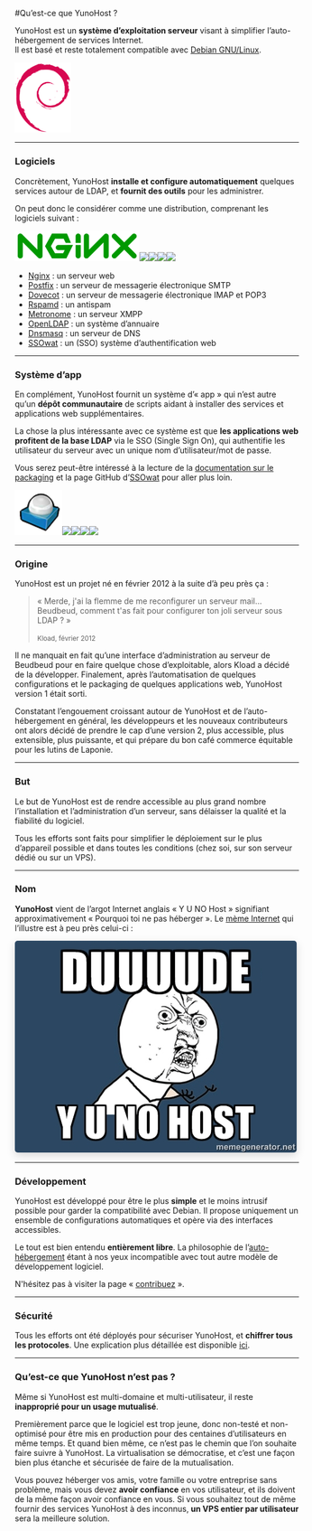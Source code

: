#Qu’est-ce que YunoHost ?

YunoHost est un **système d’exploitation serveur** visant à simplifier l’auto-hébergement de services Internet.   
Il est basé et reste totalement compatible avec [Debian GNU/Linux](http://debian.org).

<img src="/images/debian-logo.png" width=100>

---

### Logiciels

Concrètement, YunoHost **installe et configure automatiquement** quelques services autour de LDAP, et **fournit des outils** pour les administrer.

On peut donc le considérer comme une distribution, comprenant les logiciels suivant :

<img src="/images/nginx.png"><img src="https://yunohost.org/images/postfix.png"><img src="https://yunohost.org/images/dovecot.png"><img src="https://yunohost.org/images/rspamd.png"><img src="https://yunohost.org/images/XMPP_logo.png" width=80>

* [Nginx](http://nginx.org/) : un serveur web
* [Postfix](http://www.postfix.org/) : un serveur de messagerie électronique SMTP
* [Dovecot](http://www.dovecot.org/) : un serveur de messagerie électronique IMAP et POP3
* [Rspamd](https://rspamd.com/) : un antispam
* [Metronome](http://www.lightwitch.org/metronome) : un serveur XMPP
* [OpenLDAP](http://www.openldap.org/) : un système d’annuaire
* [Dnsmasq](http://www.thekelleys.org.uk/dnsmasq/doc.html) : un serveur de DNS
* [SSOwat](https://github.com/Kloadut/SSOwat) : un (SSO) système d’authentification web

---

### Système d’app

En complément, YunoHost fournit un système d’« app » qui n’est autre qu’un **dépôt communautaire** de scripts aidant à installer des services et applications web supplémentaires.

La chose la plus intéressante avec ce système est que **les applications web profitent de la base LDAP** via le SSO (Single Sign On), qui authentifie les utilisateur du serveur avec un unique nom d’utilisateur/mot de passe.

Vous serez peut-être intéressé à la lecture de la [documentation sur le packaging](/packaging_apps_fr) et la page GitHub d’[SSOwat](https://github.com/Kloadut/SSOwat) pour aller plus loin.

<img src="/images/roundcube.png"><img src="https://yunohost.org/images/ttrss.png"><img src="https://yunohost.org/images/wordpress.png"><img src="https://yunohost.org/images/transmission.png"><img src="https://yunohost.org/images/jappix.png">

---

### Origine

YunoHost est un projet né en février 2012 à la suite d’à peu près ça :

 <blockquote><p>« Merde, j'ai la flemme de me reconfigurer un serveur mail... Beudbeud, comment t'as fait pour configurer ton joli serveur sous LDAP ? »</p>
<small>Kload, février 2012</small></blockquote>

Il ne manquait en fait qu’une interface d’administration au serveur de Beudbeud pour en faire quelque chose d’exploitable, alors Kload a décidé de la développer. Finalement, après l’automatisation de quelques configurations et le packaging de quelques applications web, YunoHost version 1 était sorti.

Constatant l’engouement croissant autour de YunoHost et de l’auto-hébergement en général, les développeurs et les nouveaux contributeurs ont alors décidé de prendre le cap d’une version 2, plus accessible, plus extensible, plus puissante, et qui prépare du bon café commerce équitable pour les lutins de Laponie.

---

### But

Le but de YunoHost est de rendre accessible au plus grand nombre l’installation et l’administration d’un serveur, sans délaisser la qualité et la fiabilité du logiciel. 

Tous les efforts sont faits pour simplifier le déploiement sur le plus d’appareil possible et dans toutes les conditions (chez soi, sur son serveur dédié ou sur un VPS).

---

### Nom

**YunoHost** vient de l’argot Internet anglais « Y U NO Host » signifiant approximativement « Pourquoi toi ne pas héberger ». Le [mème Internet](http://fr.wikipedia.org/wiki/M%C3%A8me_Internet) qui l’illustre est à peu près celui-ci :
<div class="text-center"><img style="border-radius: 5px; box-shadow: 0 5px 15px rgba(0,0,0,0.15);" src="/images/dude_yunohost.jpg"></div>

---

### Développement

YunoHost est développé pour être le plus **simple** et le moins intrusif possible pour garder la compatibilité avec Debian. Il propose uniquement un ensemble de configurations automatiques et opère via des interfaces accessibles.

Le tout est bien entendu **entièrement libre**. La philosophie de l’[auto-hébergement](selfhosting_fr) étant à nos yeux incompatible avec tout autre modèle de développement logiciel.

N'hésitez pas à visiter la page « [contribuez](/contribute_fr) ».

---

### Sécurité

Tous les efforts ont été déployés pour sécuriser YunoHost, et **chiffrer tous les protocoles**. Une explication plus détaillée est disponible [ici](/security_fr).

---

### Qu’est-ce que YunoHost n’est pas ?

Même si YunoHost est multi-domaine et multi-utilisateur, il reste **inapproprié pour un usage mutualisé**.

Premièrement parce que le logiciel est trop jeune, donc non-testé et non-optimisé pour être mis en production pour des centaines d’utilisateurs en même temps. Et quand bien même, ce n’est pas le chemin que l’on souhaite faire suivre à YunoHost. La virtualisation se démocratise, et c’est une façon bien plus étanche et sécurisée de faire de la mutualisation.

Vous pouvez héberger vos amis, votre famille ou votre entreprise sans problème, mais vous devez **avoir confiance** en vos utilisateur, et ils doivent de la même façon avoir confiance en vous. Si vous souhaitez tout de même fournir des services YunoHost à des inconnus, **un VPS entier par utilisateur** sera la meilleure solution.